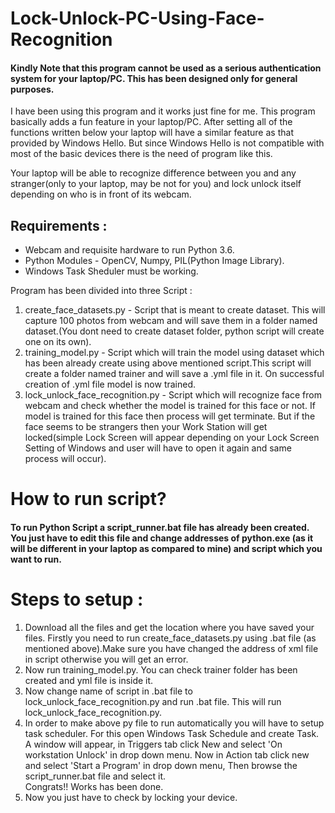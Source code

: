# Lock-Unlock-PC-Using-Face-Recognition

#### Kindly Note that this program cannot be used as a serious authentication system for your laptop/PC. This has been designed only for general purposes. 
I have been using this program and it works just fine for me.
This program basically adds a fun feature in your laptop/PC. After setting all of the functions written below your laptop will have a similar feature as that provided by Windows Hello.
But since Windows Hello is not compatible with most of the basic devices there is the need of program like this.

Your laptop will be able to recognize difference between you and any stranger(only to your laptop, may be not for you) and lock unlock itself depending on who is in front of its webcam.

## Requirements :
* Webcam and requisite hardware to run Python 3.6.
* Python Modules - OpenCV, Numpy, PIL(Python Image Library).
* Windows Task Sheduler must be working.

Program has been divided into three Script :
1) create_face_datasets.py - Script that is meant to create dataset. This will capture 100 photos from webcam and will save them in a folder named dataset.(You dont need to create dataset folder, python script will create one on its own).
2) training_model.py - Script which will train the model using dataset which has been already create using above mentioned script.This script will create a folder named trainer and will save a .yml file in it. On successful creation of .yml file model is now trained.
3) lock_unlock_face_recognition.py - Script which will recognize face from webcam and check whether the model is trained for this face or not. If model is trained for this face then process will get terminate. But if the face seems to be strangers then your Work Station will get locked(simple Lock Screen will appear depending on your Lock Screen Setting of Windows and user will have to open it again and same process will occur).

# How to run script?
####  To run Python Script a script_runner.bat file has already been created. You just have to edit this file and change addresses of python.exe (as it will be different in your laptop as compared to mine) and script which you want to run.

# Steps to setup : 
1) Download all the files and get the location where you have saved your files. Firstly you need to run create_face_datasets.py using .bat file (as mentioned above).Make sure you have changed the address of xml file in script otherwise you will get an error. 
2) Now run training_model.py. You can check trainer folder has been created and yml file is inside it.
3) Now change name of script in .bat file to lock_unlock_face_recognition.py and run .bat file. This will run lock_unlock_face_recognition.py. 
4) In order to make above py file to run automatically you will have to setup task scheduler. For this open Windows Task Schedule and create Task. A window will appear, in Triggers tab click New and select 'On workstation Unlock' in drop down menu.
Now in Action tab click new and select 'Start a Program' in drop down menu, Then browse the script_runner.bat file and select it.         
Congrats!! Works has been done.
5) Now you just have to check by locking your device.
